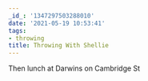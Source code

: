 ```yaml
---
_id_: '1347297503288010'
date: '2021-05-19 10:53:41'
tags:
- throwing
title: Throwing With Shellie
---
```


Then lunch at Darwins on Cambridge St
